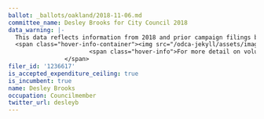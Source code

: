 ```yaml
---
ballot: _ballots/oakland/2018-11-06.md
committee_name: Desley Brooks for City Council 2018
data_warning: |-
  This data reflects information from 2018 and prior campaign filings because the candidate is using the same campaign account for multiple elections. Therefore contribution and experditure calculations include money raised for and spent on prior elections. We are working on a resolution.
  <span class="hover-info-container"><img src="/odca-jekyll/assets/images/icon_more_info.png" alt="Question mark in a circle">
                       <span class="hover-info">For more detail on voluntary spending limits, see the <a href="/odca-jekyll/faq">FAQ article</a>.</span>
                </span>
filer_id: '1236617'
is_accepted_expenditure_ceiling: true
is_incumbent: true
name: Desley Brooks
occupation: Councilmember
twitter_url: desleyb
---
```

